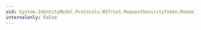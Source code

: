```yaml
---
uid: System.IdentityModel.Protocols.WSTrust.RequestSecurityToken.RenewTarget
internalonly: False
---
```

